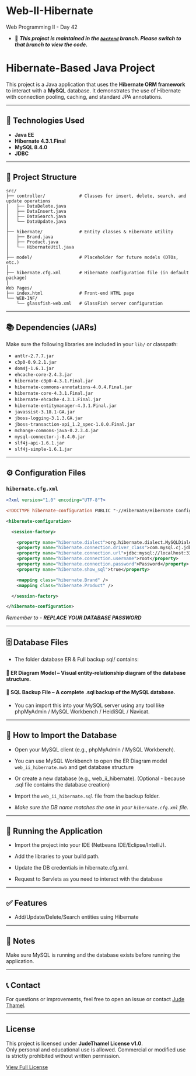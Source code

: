 
# Web-II-Hibernate

Web Programming II - Day 42

- 📌 ***This project is maintained in the [`backend`](https://github.com/NetBeans-Projects/Web-II-Hibernate/tree/backend) branch. Please switch to that branch to view the code.***

# Hibernate-Based Java Project

This project is a Java application that uses the **Hibernate ORM framework** to interact with a **MySQL** database. It demonstrates the use of Hibernate with connection pooling, caching, and standard JPA annotations.

---

## 🔧 Technologies Used

- **Java EE**
- **Hibernate 4.3.1.Final**
- **MySQL 8.4.0**
- **JDBC**

---

## 📁 Project Structure

```directory
src/
├── controller/             # Classes for insert, delete, search, and update operations
│   ├── DataDelete.java
│   ├── DataInsert.java
│   ├── DataSearch.java
│   └── DataUpdate.java
│
├── hibernate/              # Entity classes & Hibernate utility
│   ├── Brand.java
│   ├── Product.java
│   └── HibernateUtil.java
│
├── model/                  # Placeholder for future models (DTOs, etc.)
│
├── hibernate.cfg.xml       # Hibernate configuration file (in default package)
│
Web Pages/
├── index.html              # Front-end HTML page
└── WEB-INF/
    └── glassfish-web.xml   # GlassFish server configuration
```

---

## 📚 Dependencies (JARs)

Make sure the following libraries are included in your `lib/` or classpath:

- `antlr-2.7.7.jar`
- `c3p0-0.9.2.1.jar`
- `dom4j-1.6.1.jar`
- `ehcache-core-2.4.3.jar`
- `hibernate-c3p0-4.3.1.Final.jar`
- `hibernate-commons-annotations-4.0.4.Final.jar`
- `hibernate-core-4.3.1.Final.jar`
- `hibernate-ehcache-4.3.1.Final.jar`
- `hibernate-entitymanager-4.3.1.Final.jar`
- `javassist-3.18.1-GA.jar`
- `jboss-logging-3.1.3.GA.jar`
- `jboss-transaction-api_1.2_spec-1.0.0.Final.jar`
- `mchange-commons-java-0.2.3.4.jar`
- `mysql-connector-j-8.4.0.jar`
- `slf4j-api-1.6.1.jar`
- `slf4j-simple-1.6.1.jar`

---

## ⚙️ Configuration Files

### `hibernate.cfg.xml`

```xml
<?xml version="1.0" encoding="UTF-8"?>

<!DOCTYPE hibernate-configuration PUBLIC "-//Hibernate/Hibernate Configuration DTD 3.0//EN" "http://hibernate.sourceforge.net/hibernate-configuration-3.0.dtd">

<hibernate-configuration>

  <session-factory>

    <property name="hibernate.dialect">org.hibernate.dialect.MySQLDialect</property>
    <property name="hibernate.connection.driver_class">com.mysql.cj.jdbc.Driver</property>
    <property name="hibernate.connection.url">jdbc:mysql://localhost:3306/web_ii_hibernate?useSSL=false</property>
    <property name="hibernate.connection.username">root</property>
    <property name="hibernate.connection.password">Password</property>
    <property name="hibernate.show_sql">true</property>

    <mapping class="hibernate.Brand" />
    <mapping class="hibernate.Product" />

  </session-factory>

</hibernate-configuration>

```

*Remember to - **REPLACE YOUR DATABASE PASSWORD***

---

## 🗄️ Database Files

* The folder database ER & Full backup sql/ contains:

#### 🧩 ER Diagram Model – Visual entity-relationship diagram of the database structure.

#### 💾 SQL Backup File – A complete .sql backup of the MySQL database.

* You can import this into your MySQL server using any tool like phpMyAdmin / MySQL Workbench / HeidiSQL / Navicat.

---

## 🧠 How to Import the Database

* Open your MySQL client (e.g., phpMyAdmin / MySQL Workbench).

* You can use MySQL Workbench to open the ER Diagram model `web_ii_hibernate.mwb` and get database structure

* Or create a new database (e.g., web_ii_hibernate). (Optional - because .sql file contains the database creation)

* Import the `web_ii_hibernate.sql` file from the backup folder.

* *Make sure the DB name matches the one in your `hibernate.cfg.xml` file.*

---

## 🚀 Running the Application

* Import the project into your IDE (Netbeans IDE/Eclipse/IntelliJ).

* Add the libraries to your build path.

* Update the DB credentials in hibernate.cfg.xml.

* Request to Servlets as you need to interact with the database

---

## ✅ Features

* Add/Update/Delete/Search entities using Hibernate

---

## 📌 Notes

Make sure MySQL is running and the database exists before running the application.

---

## 📞 Contact
For questions or improvements, feel free to open an issue or contact [Jude Thamel](https://github.com/JudeThamel).

---

## License

This project is licensed under **JudeThamel License v1.0**.  
Only personal and educational use is allowed. Commercial or modified use is strictly prohibited without written permission.

[View Full License](./LICENSE)


<br />
<br />
<br />


